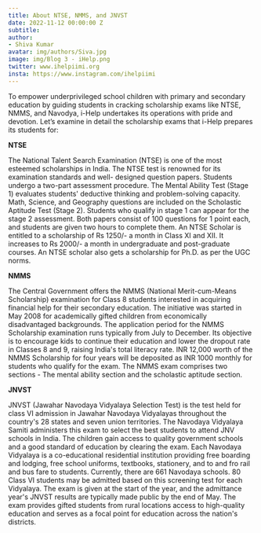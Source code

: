 ```yaml
---
title: About NTSE, NMMS, and JNVST
date: 2022-11-12 00:00:00 Z
subtitle: 
author:
- Shiva Kumar
avatar: img/authors/Siva.jpg
image: img/Blog 3 - iHelp.png
twitter: www.ihelpiimi.org
insta: https://www.instagram.com/ihelpiimi
---
```


To empower underprivileged school children with primary and secondary education by guiding students in cracking scholarship exams like NTSE, NMMS, and Navodya, i-Help undertakes its operations with pride and devotion. Let’s examine in detail the scholarship exams that i-Help prepares its students for:

**NTSE**

The National Talent Search Examination (NTSE) is one of the most esteemed scholarships in India. The NTSE test is renowned for its examination standards and well- designed question papers. Students undergo a two-part assessment procedure. The Mental Ability Test (Stage 1) evaluates students' deductive thinking and problem-solving capacity. Math, Science, and Geography questions are included on the Scholastic Aptitude Test (Stage 2). Students who qualify in stage 1 can appear for the stage 2 assessment. Both papers consist of 100 questions for 1 point each, and students are given two hours to complete them. An NTSE Scholar is entitled to a scholarship of Rs 1250/- a month in Class XI and XII. It increases to Rs 2000/- a month in undergraduate and post-graduate courses. An NTSE scholar also gets a scholarship for Ph.D. as per the UGC norms.

**NMMS**

The Central Government offers the NMMS (National Merit-cum-Means Scholarship) examination for Class 8 students interested in acquiring financial help for their
secondary education. The initiative was started in May 2008 for academically gifted children from economically disadvantaged backgrounds. The application period for the NMMS Scholarship examination runs typically from July to December. Its objective is to encourage kids to continue their education and lower the dropout rate in Classes 8 and 9, raising India's total literacy rate. INR 12,000 worth of the NMMS Scholarship for four years will be deposited as INR 1000 monthly for students who qualify for the exam. The NMMS exam comprises two sections - The mental ability section and the scholastic aptitude section.

**JNVST**

JNVST (Jawahar Navodaya Vidyalaya Selection Test) is the test held for class VI admission in Jawahar Navodaya Vidyalayas throughout the country's 28 states and seven union territories. The Navodaya Vidyalaya Samiti administers this exam to select the best students to attend JNV schools in India. The children gain access to quality government schools and a good standard of education by clearing the exam. Each Navodaya Vidyalaya is a co-educational residential institution providing free boarding and lodging, free school uniforms, textbooks, stationery, and to and fro rail and bus fare to students. Currently, there are 661 Navodaya schools. 80 Class VI students may be admitted based on this screening test for each Vidyalaya. The exam is given at the start of the year, and the admittance year's JNVST results are typically made public by the end of May. The exam provides gifted students from rural locations access to high-quality education and serves as a focal point for education across the nation's districts.

